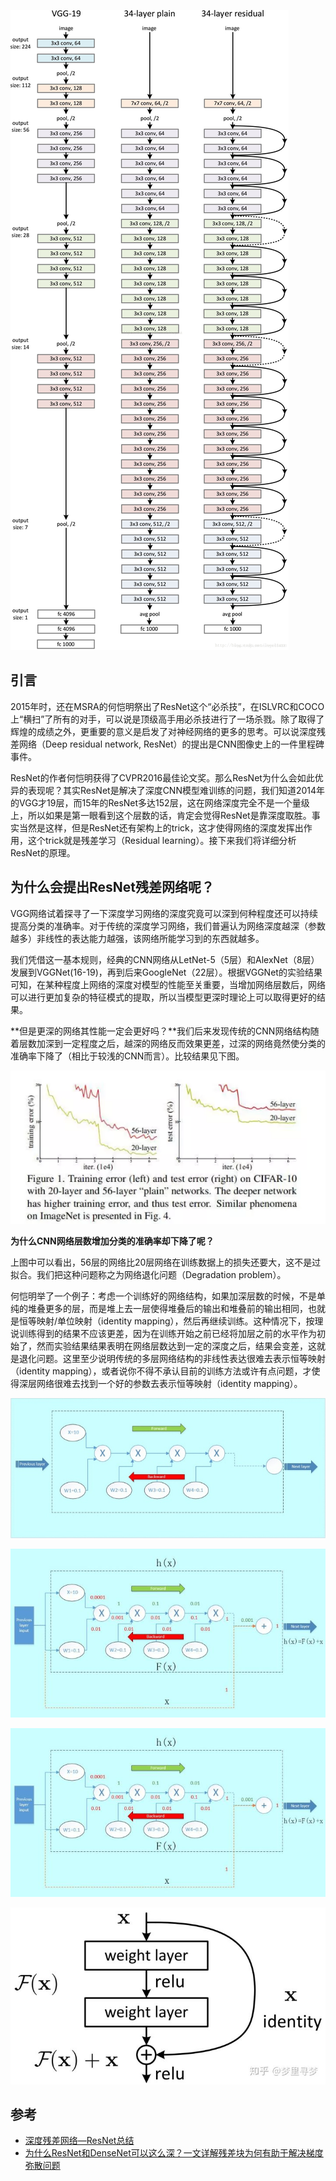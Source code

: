 ![（二十七）通俗易懂理解——Resnet残差网络](images/v2-93cdaf4b60fece0433a75f65723bdc98_1440w.jpg)

## 引言

2015年时，还在MSRA的何恺明祭出了ResNet这个“必杀技”，在ISLVRC和COCO上“横扫”了所有的对手，可以说是顶级高手用必杀技进行了一场杀戮。除了取得了辉煌的成绩之外，更重要的意义是启发了对神经网络的更多的思考。可以说深度残差网络（Deep residual network, ResNet）的提出是CNN图像史上的一件里程碑事件。

ResNet的作者何恺明获得了CVPR2016最佳论文奖。那么ResNet为什么会如此优异的表现呢？其实ResNet是解决了深度CNN模型难训练的问题，我们知道2014年的VGG才19层，而15年的ResNet多达152层，这在网络深度完全不是一个量级上，所以如果是第一眼看到这个层数的话，肯定会觉得ResNet是靠深度取胜。事实当然是这样，但是ResNet还有架构上的trick，这才使得网络的深度发挥出作用，这个trick就是残差学习（Residual learning）。接下来我们将详细分析ResNet的原理。

## 为什么会提出ResNet残差网络呢？

VGG网络试着探寻了一下深度学习网络的深度究竟可以深到何种程度还可以持续提高分类的准确率。对于传统的深度学习网络，我们普遍认为网络深度越深（参数越多）非线性的表达能力越强，该网络所能学习到的东西就越多。

我们凭借这一基本规则，经典的CNN网络从LetNet-5（5层）和AlexNet（8层）发展到VGGNet(16-19)，再到后来GoogleNet（22层）。根据VGGNet的实验结果可知，在某种程度上网络的深度对模型的性能至关重要，当增加网络层数后，网络可以进行更加复杂的特征模式的提取，所以当模型更深时理论上可以取得更好的结果。

**但是更深的网络其性能一定会更好吗？**我们后来发现传统的CNN网络结构随着层数加深到一定程度之后，越深的网络反而效果更差，过深的网络竟然使分类的准确率下降了（相比于较浅的CNN而言）。比较结果见下图。

![img](images/1423648-20190315172220695-1715642493.png)

**为什么CNN网络层数增加分类的准确率却下降了呢？**

上图中可以看出，56层的网络比20层网络在训练数据上的损失还要大，这不是过拟合。我们把这种问题称之为网络退化问题（Degradation problem）。

何恺明举了一个例子：考虑一个训练好的网络结构，如果加深层数的时候，不是单纯的堆叠更多的层，而是堆上去一层使得堆叠后的输出和堆叠前的输出相同，也就是恒等映射/单位映射（identity mapping），然后再继续训练。这种情况下，按理说训练得到的结果不应该更差，因为在训练开始之前已经将加层之前的水平作为初始了，然而实验结果结果表明在网络层数达到一定的深度之后，结果会变差，这就是退化问题。这里至少说明传统的多层网络结构的非线性表达很难去表示恒等映射（identity mapping），或者说你不得不承认目前的训练方法或许有点问题，才使得深层网络很难去找到一个好的参数去表示恒等映射（identity mapping）。







![img](images/v2-d51ce0c19108bbdb0395c7fbe0d37681_b.jpg)

![img](images/v2-08a072672eb123f69fdf5daa6d9fc98e_720w.jpg)

![img](images/v2-08a072672eb123f69fdf5daa6d9fc98e_720w.jpg)

![img](images/v2-ab5640bcf936a1582f73774c79fb504f_720w.jpg)

## 参考

- [深度残差网络—ResNet总结](https://www.cnblogs.com/xiaoboge/p/10539884.html)
- [为什么ResNet和DenseNet可以这么深？一文详解残差块为何有助于解决梯度弥散问题](https://zhuanlan.zhihu.com/p/28124810)